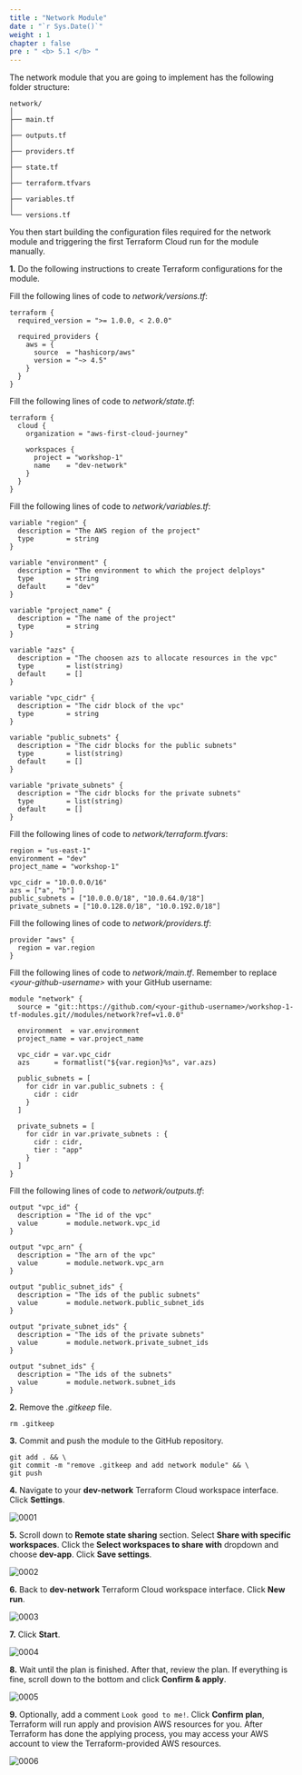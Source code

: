 ```yaml
---
title : "Network Module"
date : "`r Sys.Date()`"
weight : 1
chapter : false
pre : " <b> 5.1 </b> "
---
```


The network module that you are going to implement has the following folder structure:

```git
network/
│
├── main.tf
│   
├── outputs.tf
│   
├── providers.tf
│   
├── state.tf
│   
├── terraform.tfvars
│   
├── variables.tf
│   
└── versions.tf
```

You then start building the configuration files required for the network module and triggering the first Terraform Cloud run for the module manually. 

**1.** Do the following instructions to create Terraform configurations for the module.

Fill the following lines of code to *network/versions.tf*:

```hcl
terraform {
  required_version = ">= 1.0.0, < 2.0.0"

  required_providers {
    aws = {
      source  = "hashicorp/aws"
      version = "~> 4.5"
    }
  }
}
```

Fill the following lines of code to *network/state.tf*:

```hcl
terraform {
  cloud {
    organization = "aws-first-cloud-journey"

    workspaces {
      project = "workshop-1"
      name    = "dev-network"
    }
  }
}
```
Fill the following lines of code to *network/variables.tf*:

```hcl
variable "region" {
  description = "The AWS region of the project"
  type        = string
}

variable "environment" {
  description = "The environment to which the project delploys"
  type        = string
  default     = "dev"
}

variable "project_name" {
  description = "The name of the project"
  type        = string
}

variable "azs" {
  description = "The choosen azs to allocate resources in the vpc"
  type        = list(string)
  default     = []
}

variable "vpc_cidr" {
  description = "The cidr block of the vpc"
  type        = string
}

variable "public_subnets" {
  description = "The cidr blocks for the public subnets"
  type        = list(string)
  default     = []
}

variable "private_subnets" {
  description = "The cidr blocks for the private subnets"
  type        = list(string)
  default     = []
}
```

Fill the following lines of code to *network/terraform.tfvars*:

```hcl
region = "us-east-1"
environment = "dev"
project_name = "workshop-1"

vpc_cidr = "10.0.0.0/16"
azs = ["a", "b"]
public_subnets = ["10.0.0.0/18", "10.0.64.0/18"]
private_subnets = ["10.0.128.0/18", "10.0.192.0/18"]
```

Fill the following lines of code to *network/providers.tf*:

```hcl
provider "aws" {
  region = var.region
}
```

Fill the following lines of code to *network/main.tf*. Remember to replace *\<your-github-username\>* with your GitHub username:

```hcl
module "network" {
  source = "git::https://github.com/<your-github-username>/workshop-1-tf-modules.git//modules/network?ref=v1.0.0"

  environment  = var.environment
  project_name = var.project_name

  vpc_cidr = var.vpc_cidr
  azs      = formatlist("${var.region}%s", var.azs)

  public_subnets = [
    for cidr in var.public_subnets : {
      cidr : cidr
    }
  ]

  private_subnets = [
    for cidr in var.private_subnets : {
      cidr : cidr,
      tier : "app"
    }
  ]
}
```

Fill the following lines of code to *network/outputs.tf*:
```hcl
output "vpc_id" {
  description = "The id of the vpc"
  value       = module.network.vpc_id
}

output "vpc_arn" {
  description = "The arn of the vpc"
  value       = module.network.vpc_arn
}

output "public_subnet_ids" {
  description = "The ids of the public subnets"
  value       = module.network.public_subnet_ids
}

output "private_subnet_ids" {
  description = "The ids of the private subnets"
  value       = module.network.private_subnet_ids
}

output "subnet_ids" {
  description = "The ids of the subnets"
  value       = module.network.subnet_ids
}
```

**2.** Remove the *.gitkeep* file.

```git
rm .gitkeep
```

**3.** Commit and push the module to the GitHub repository.

```git
git add . && \
git commit -m "remove .gitkeep and add network module" && \
git push
```

**4.** Navigate to your **dev-network** Terraform Cloud workspace interface. Click **Settings**.

![0001](/images/5/1/0001.svg?featherlight=false&width=100pc)

**5.** Scroll down to **Remote state sharing** section. Select **Share with specific workspaces**. Click the **Select workspaces to share with** dropdown and choose **dev-app**. Click **Save settings**.

![0002](/images/5/1/0002.svg?featherlight=false&width=100pc)

**6.** Back to **dev-network** Terraform Cloud workspace interface. Click **New run**.

![0003](/images/5/1/0003.svg?featherlight=false&width=100pc)

**7.** Click **Start**.

![0004](/images/5/1/0004.svg?featherlight=false&width=100pc)

**8.** Wait until the plan is finished. After that, review the plan. If everything is fine, scroll down to the bottom and click **Confirm & apply**.

![0005](/images/5/1/0005.svg?featherlight=false&width=100pc)

**9.** Optionally, add a comment `Look good to me!`. Click **Confirm plan**, Terraform will run apply and provision AWS resources for you. After Terraform has done the applying process, you may access your AWS account to view the Terraform-provided AWS resources. 

![0006](/images/5/1/0006.svg?featherlight=false&width=100pc)